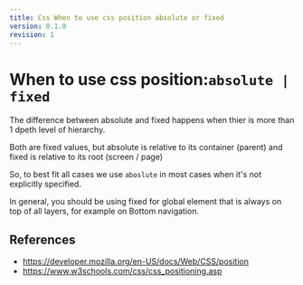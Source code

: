 ```yaml
---
title: Css When to use css position absolute or fixed
version: 0.1.0
revision: 1
---
```


# When to use css position:`absolute | fixed`

The difference between absolute and fixed happens when thier is more than 1 dpeth level of hierarchy.

Both are fixed values, but absolute is relative to its container (parent) and fixed is relative to its root (screen / page)

So, to best fit all cases we use `aboslute` in most cases when it's not explicitly specified.

In general, you should be using fixed for global element that is always on top of all layers, for example on Bottom navigation.

## References

- https://developer.mozilla.org/en-US/docs/Web/CSS/position
- https://www.w3schools.com/css/css_positioning.asp
